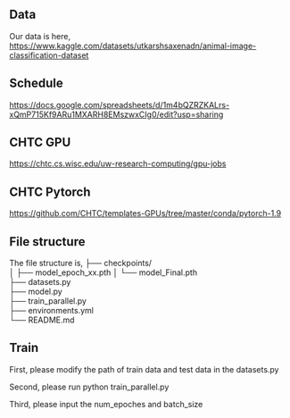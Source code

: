 ## Data
Our data is here, https://www.kaggle.com/datasets/utkarshsaxenadn/animal-image-classification-dataset

## Schedule
https://docs.google.com/spreadsheets/d/1m4bQZRZKALrs-xQmP715Kf9ARu1MXARH8EMszwxCIg0/edit?usp=sharing

## CHTC GPU
https://chtc.cs.wisc.edu/uw-research-computing/gpu-jobs

## CHTC Pytorch
https://github.com/CHTC/templates-GPUs/tree/master/conda/pytorch-1.9

## File structure
The file structure is,
├── checkpoints/         
│   ├── model_epoch_xx.pth 
│   └── model_Final.pth    
├── datasets.py           
├── model.py              
├── train_parallel.py     
├── environments.yml      
└── README.md

## Train
First, please modify the path of train data and test data in the datasets.py

Second, please run python train_parallel.py

Third, please input the num_epoches and batch_size
